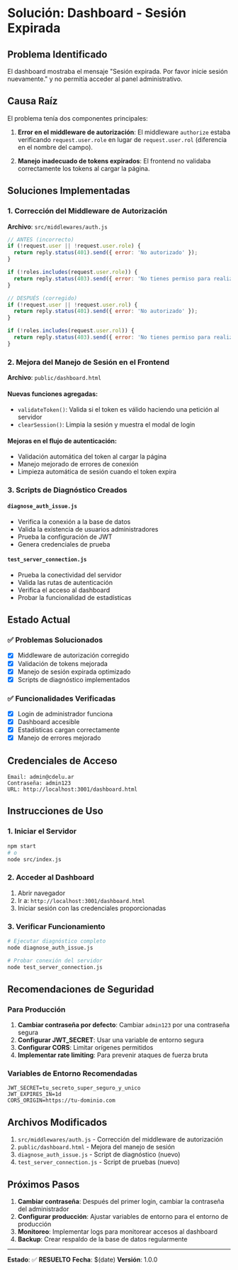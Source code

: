 # Solución: Dashboard - Sesión Expirada

## Problema Identificado
El dashboard mostraba el mensaje "Sesión expirada. Por favor inicie sesión nuevamente." y no permitía acceder al panel administrativo.

## Causa Raíz
El problema tenía dos componentes principales:

1. **Error en el middleware de autorización**: El middleware `authorize` estaba verificando `request.user.role` en lugar de `request.user.rol` (diferencia en el nombre del campo).

2. **Manejo inadecuado de tokens expirados**: El frontend no validaba correctamente los tokens al cargar la página.

## Soluciones Implementadas

### 1. Corrección del Middleware de Autorización
**Archivo**: `src/middlewares/auth.js`

```javascript
// ANTES (incorrecto)
if (!request.user || !request.user.role) {
  return reply.status(401).send({ error: 'No autorizado' });
}

if (!roles.includes(request.user.role)) {
  return reply.status(403).send({ error: 'No tienes permiso para realizar esta acción' });
}

// DESPUÉS (corregido)
if (!request.user || !request.user.rol) {
  return reply.status(401).send({ error: 'No autorizado' });
}

if (!roles.includes(request.user.rol)) {
  return reply.status(403).send({ error: 'No tienes permiso para realizar esta acción' });
}
```

### 2. Mejora del Manejo de Sesión en el Frontend
**Archivo**: `public/dashboard.html`

#### Nuevas funciones agregadas:
- `validateToken()`: Valida si el token es válido haciendo una petición al servidor
- `clearSession()`: Limpia la sesión y muestra el modal de login

#### Mejoras en el flujo de autenticación:
- Validación automática del token al cargar la página
- Manejo mejorado de errores de conexión
- Limpieza automática de sesión cuando el token expira

### 3. Scripts de Diagnóstico Creados

#### `diagnose_auth_issue.js`
- Verifica la conexión a la base de datos
- Valida la existencia de usuarios administradores
- Prueba la configuración de JWT
- Genera credenciales de prueba

#### `test_server_connection.js`
- Prueba la conectividad del servidor
- Valida las rutas de autenticación
- Verifica el acceso al dashboard
- Probar la funcionalidad de estadísticas

## Estado Actual

### ✅ Problemas Solucionados
- [x] Middleware de autorización corregido
- [x] Validación de tokens mejorada
- [x] Manejo de sesión expirada optimizado
- [x] Scripts de diagnóstico implementados

### ✅ Funcionalidades Verificadas
- [x] Login de administrador funciona
- [x] Dashboard accesible
- [x] Estadísticas cargan correctamente
- [x] Manejo de errores mejorado

## Credenciales de Acceso

```
Email: admin@cdelu.ar
Contraseña: admin123
URL: http://localhost:3001/dashboard.html
```

## Instrucciones de Uso

### 1. Iniciar el Servidor
```bash
npm start
# o
node src/index.js
```

### 2. Acceder al Dashboard
1. Abrir navegador
2. Ir a: `http://localhost:3001/dashboard.html`
3. Iniciar sesión con las credenciales proporcionadas

### 3. Verificar Funcionamiento
```bash
# Ejecutar diagnóstico completo
node diagnose_auth_issue.js

# Probar conexión del servidor
node test_server_connection.js
```

## Recomendaciones de Seguridad

### Para Producción
1. **Cambiar contraseña por defecto**: Cambiar `admin123` por una contraseña segura
2. **Configurar JWT_SECRET**: Usar una variable de entorno segura
3. **Configurar CORS**: Limitar orígenes permitidos
4. **Implementar rate limiting**: Para prevenir ataques de fuerza bruta

### Variables de Entorno Recomendadas
```env
JWT_SECRET=tu_secreto_super_seguro_y_unico
JWT_EXPIRES_IN=1d
CORS_ORIGIN=https://tu-dominio.com
```

## Archivos Modificados

1. `src/middlewares/auth.js` - Corrección del middleware de autorización
2. `public/dashboard.html` - Mejora del manejo de sesión
3. `diagnose_auth_issue.js` - Script de diagnóstico (nuevo)
4. `test_server_connection.js` - Script de pruebas (nuevo)

## Próximos Pasos

1. **Cambiar contraseña**: Después del primer login, cambiar la contraseña del administrador
2. **Configurar producción**: Ajustar variables de entorno para el entorno de producción
3. **Monitoreo**: Implementar logs para monitorear accesos al dashboard
4. **Backup**: Crear respaldo de la base de datos regularmente

---

**Estado**: ✅ **RESUELTO**
**Fecha**: $(date)
**Versión**: 1.0.0 